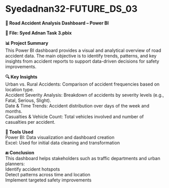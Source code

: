 # Syedadnan32-FUTURE_DS_03
**🚧 Road Accident Analysis Dashboard – Power BI**     

**📁 File: Syed Adnan Task 3.pbix**      

**📊 Project Summary**     
This Power BI dashboard provides a visual and analytical overview of road accident data. The main objective is to identify trends, patterns, and key insights from accident reports to support data-driven decisions for safety improvements.

**🔍 Key Insights**      
Urban vs. Rural Accidents: Comparison of accident frequencies based on location type.       
Accident Severity Analysis: Breakdown of accidents by severity levels (e.g., Fatal, Serious, Slight).       
Date & Time Trends: Accident distribution over days of the week and months.     
Casualties & Vehicle Count: Total vehicles involved and number of casualties per accident.  

**🧰 Tools Used**    
Power BI: Data visualization and dashboard creation      
Excel: Used for initial data cleaning and transformation      

**🔚 Conclusion**    
This dashboard helps stakeholders such as traffic departments and urban planners:         
Identify accident hotspots        
Detect patterns across time and location       
Implement targeted safety improvements       
